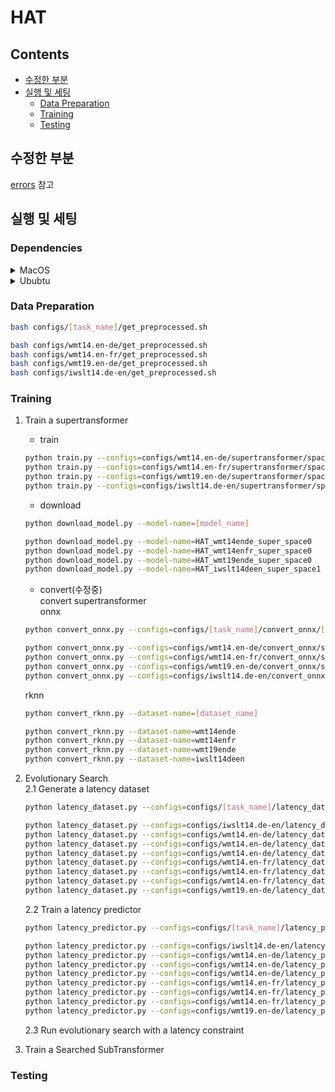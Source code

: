 
# HAT

## Contents
* [수정한 부분](#수정한-부분)  
* [실행 및 세팅](#실행-및-세팅)  
  * [Data Preparation](#data-preparation)  
  * [Training](#training)  
  * [Testing](#testing)  



## 수정한 부분
[errors](https://github.com/ei-ai/HAT/tree/main/errors) 참고

## 실행 및 세팅
### Dependencies
<details>
<summary> MacOS </summary>
<div markdown=1>

* OS: Sonoma 14.1
* GPU: 14개(Apple M3 Pro)
* Python = 3.9.21
* requirements.txt
    ```sh
    build==1.2.2.post1
    cffi==1.17.1
    click==8.1.8
    colorama==0.4.6
    coloredlogs==15.0.1
    ConfigArgParse==1.7
    Cython==3.0.11
    -e git+https://github.com/mit-han-lab/hardware-aware-transformers.git@70e5a279d080670208249fdd98ed731fa9bcc466#egg=fairseq
    fastBPE @ file:///Users/(생략)/hardware-aware-transformers/fastBPE
    filelock==3.16.1
    flatbuffers==24.12.23
    fsspec==2024.12.0
    humanfriendly==10.0
    importlib_metadata==8.5.0
    Jinja2==3.1.5
    joblib==1.4.2
    lxml==5.3.0
    MarkupSafe==3.0.2
    mpmath==1.3.0
    networkx==3.2.1
    numpy==2.0.2
    onnx==1.17.0
    onnxruntime==1.19.2
    packaging==24.2
    portalocker==3.0.0
    protobuf==5.29.2
    pycparser==2.22
    pyproject_hooks==1.2.0
    regex==2024.11.6
    sacrebleu==2.4.3
    sacremoses==0.1.1
    sympy==1.13.1
    tabulate==0.9.0
    tensorboardX==2.6.2.2
    tomli==2.2.1
    torch==2.5.1
    tqdm==4.67.1
    typing_extensions==4.12.2
    ujson==5.10.0
    zipp==3.21.0
    ```

</div>
</details>

<details>
<summary> Ububtu </summary>
<div markdown=1>

* OS: Ubuntu 22.04 LTS (Windows WSL 사용)
* Python = 3.9.21
* requirements.txt
    ```sh
    cffi==1.17.1
    click==8.1.8
    colorama==0.4.6
    coloredlogs==15.0.1
    ConfigArgParse==1.7
    Cython==3.0.11
    -e git+https://github.com/mit-han-lab/hardware-aware-transformers.git@70e5a279d080670208249fdd98ed731fa9bcc466#egg=fairseq
    fastBPE==0.1.1
    filelock==3.16.1
    flatbuffers==24.12.23
    fsspec==2024.12.0
    humanfriendly==10.0
    Jinja2==3.1.5
    joblib==1.4.2
    lxml==5.3.0
    MarkupSafe==3.0.2
    mpmath==1.3.0
    networkx==3.2.1
    numpy==2.0.2
    nvidia-cublas-cu12==12.4.5.8
    nvidia-cuda-cupti-cu12==12.4.127
    nvidia-cuda-nvrtc-cu12==12.4.127
    nvidia-cuda-runtime-cu12==12.4.127
    nvidia-cudnn-cu12==9.1.0.70
    nvidia-cufft-cu12==11.2.1.3
    nvidia-curand-cu12==10.3.5.147
    nvidia-cusolver-cu12==11.6.1.9
    nvidia-cusparse-cu12==12.3.1.170
    nvidia-nccl-cu12==2.21.5
    nvidia-nvjitlink-cu12==12.4.127
    nvidia-nvtx-cu12==12.4.127
    onnx==1.17.0
    onnxruntime==1.19.2
    packaging==24.2
    portalocker==3.1.1
    protobuf==5.29.2
    pycparser==2.22
    regex==2024.11.6
    sacrebleu==2.5.0
    sacremoses==0.1.1
    sympy==1.13.1
    tabulate==0.9.0
    tensorboardX==2.6.2.2
    torch==2.5.1
    tqdm==4.67.1
    triton==3.1.0
    typing_extensions==4.12.2
    ujson==5.10.0
    ```

</div>
</details>



### Data Preparation
```sh
bash configs/[task_name]/get_preprocessed.sh
```
```sh
bash configs/wmt14.en-de/get_preprocessed.sh
bash configs/wmt14.en-fr/get_preprocessed.sh
bash configs/wmt19.en-de/get_preprocessed.sh
bash configs/iwslt14.de-en/get_preprocessed.sh
```


### Training
1. Train a supertransformer
    * train
    ```sh
    python train.py --configs=configs/wmt14.en-de/supertransformer/space0.yml
    python train.py --configs=configs/wmt14.en-fr/supertransformer/space0.yml
    python train.py --configs=configs/wmt19.en-de/supertransformer/space0.yml
    python train.py --configs=configs/iwslt14.de-en/supertransformer/space1.yml
    ```
    * download
    ```sh
    python download_model.py --model-name=[model_name]
    ```
    ```sh
    python download_model.py --model-name=HAT_wmt14ende_super_space0
    python download_model.py --model-name=HAT_wmt14enfr_super_space0
    python download_model.py --model-name=HAT_wmt19ende_super_space0
    python download_model.py --model-name=HAT_iwslt14deen_super_space1
    ```
    * convert(수정중)    
    convert supertransformer   
    onnx  
    ```sh
    python convert_onnx.py --configs=configs/[task_name]/convert_onnx/[search_space].yml
    ```
    ```sh
    python convert_onnx.py --configs=configs/wmt14.en-de/convert_onnx/super.yml
    python convert_onnx.py --configs=configs/wmt14.en-fr/convert_onnx/super.yml
    python convert_onnx.py --configs=configs/wmt19.en-de/convert_onnx/super.yml
    python convert_onnx.py --configs=configs/iwslt14.de-en/convert_onnx/super.yml
    ```
    rknn  
    ```sh
    python convert_rknn.py --dataset-name=[dataset_name]
    ```
    ```sh
    python convert_rknn.py --dataset-name=wmt14ende
    python convert_rknn.py --dataset-name=wmt14enfr
    python convert_rknn.py --dataset-name=wmt19ende
    python convert_rknn.py --dataset-name=iwslt14deen
    ```

2. Evolutionary Search  
    2.1 Generate a latency dataset
    ```sh
    python latency_dataset.py --configs=configs/[task_name]/latency_dataset/[hardware_name].yml
    ```
    ```sh
    python latency_dataset.py --configs=configs/iwslt14.de-en/latency_dataset/gpu_titanxp.yml
    python latency_dataset.py --configs=configs/wmt14.en-de/latency_dataset/cpu_raspberrypi.yml
    python latency_dataset.py --configs=configs/wmt14.en-de/latency_dataset/cpu_xeon.yml
    python latency_dataset.py --configs=configs/wmt14.en-de/latency_dataset/gpu_titanxp.yml
    python latency_dataset.py --configs=configs/wmt14.en-fr/latency_dataset/cpu_raspberrypi.yml
    python latency_dataset.py --configs=configs/wmt14.en-fr/latency_dataset/cpu_xeon.yml
    python latency_dataset.py --configs=configs/wmt14.en-fr/latency_dataset/gpu_titanxp.yml
    python latency_dataset.py --configs=configs/wmt19.en-de/latency_dataset/gpu_titanxp.yml
    ```
    2.2 Train a latency predictor
    ```sh
    python latency_predictor.py --configs=configs/[task_name]/latency_predictor/[hardware_name].yml
    ```
    ```sh
    python latency_predictor.py --configs=configs/iwslt14.de-en/latency_predictor/gpu_titanxp.yml
    python latency_predictor.py --configs=configs/wmt14.en-de/latency_predictor/cpu_raspberrypi.yml
    python latency_predictor.py --configs=configs/wmt14.en-de/latency_predictor/cpu_xeon.yml
    python latency_predictor.py --configs=configs/wmt14.en-de/latency_predictor/gpu_titanxp.yml
    python latency_predictor.py --configs=configs/wmt14.en-fr/latency_predictor/cpu_raspberrypi.yml
    python latency_predictor.py --configs=configs/wmt14.en-fr/latency_predictor/cpu_xeon.yml
    python latency_predictor.py --configs=configs/wmt14.en-fr/latency_predictor/gpu_titanxp.yml
    python latency_predictor.py --configs=configs/wmt19.en-de/latency_predictor/gpu_titanxp.yml
    ```
    2.3 Run evolutionary search with a latency constraint  

4. Train a Searched SubTransformer



### Testing

